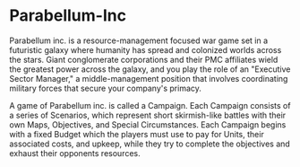 

# Parabellum-Inc
Parabellum inc. is a resource-management focused war game set in a futuristic galaxy where humanity has spread and colonized worlds across the stars. Giant conglomerate corporations and their PMC affiliates wield the greatest power across the galaxy, and you play the role of an "Executive Sector Manager," a middle-management position that involves coordinating military forces that secure your company's primacy.

A game of Parabellum inc. is called a Campaign. Each Campaign consists of a series of Scenarios, which represent short skirmish-like battles with their own Maps, Objectives, and Special Circumstances. Each Campaign begins with a fixed Budget which the players must use to pay for Units, their associated costs, and upkeep, while they try to complete the objectives and exhaust their opponents resources.

